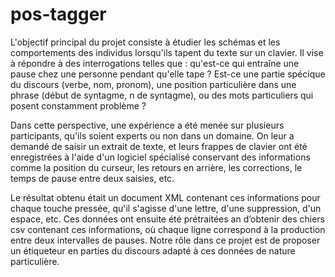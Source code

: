 # pos-tagger
L'objectif principal du projet consiste à étudier les schémas et les comportements des individus lorsqu'ils tapent du texte sur un clavier. Il vise à répondre à des interrogations telles que : qu'est-ce qui entraîne une pause chez une personne pendant qu'elle tape ? Est-ce une partie spéci que du discours (verbe, nom, pronom), une position particulière dans une phrase (début de syntagme,  n de syntagme), ou des mots particuliers qui posent constamment problème ?

Dans cette perspective, une expérience a été menée sur plusieurs participants, qu'ils soient experts ou non dans un domaine. On leur a demandé de saisir un extrait de texte, et leurs frappes de clavier ont été enregistrées à l'aide d'un logiciel spécialisé conservant des informations comme la position du curseur, les retours en arrière, les corrections, le temps de pause entre deux saisies, etc.

Le résultat obtenu était un document XML contenant ces informations pour chaque touche pressée, qu'il s'agisse d'une lettre, d'une suppression, d'un espace, etc. Ces données ont ensuite été prétraitées a n d’obtenir des  chiers csv contenant ces informations, où chaque ligne correspond à la production entre deux intervalles de pauses. Notre rôle dans ce projet est de proposer un étiqueteur en parties du discours adapté à ces données de nature particulière.

